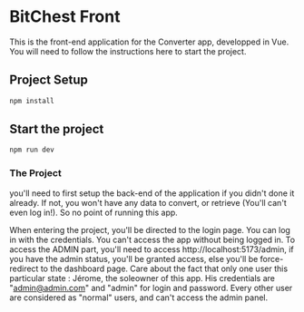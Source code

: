 # BitChest Front

This is the front-end application for the Converter app, developped in Vue. You will need to follow the instructions here to start the project.

## Project Setup

```sh
npm install
```

## Start the project

```sh
npm run dev
```

### The Project

you'll need to first setup the back-end of the application if you didn't done it already. If not, you won't have any data to convert, or retrieve (You'll can't even log in!). So no point of running this app.

When entering the project, you'll be directed to the login page. You can log in with the credentials. You can't access the app without being logged in.
To access the ADMIN part, you'll need to access http://localhost:5173/admin, if you have the admin status, you'll be granted access, else you'll be force-redirect to the dashboard page. Care about the fact that only one user this particular state : Jérome, the soleowner of this app. His credentials are "admin@admin.com" and "admin" for login and password. 
Every other user are considered as "normal" users, and can't access the admin panel.
